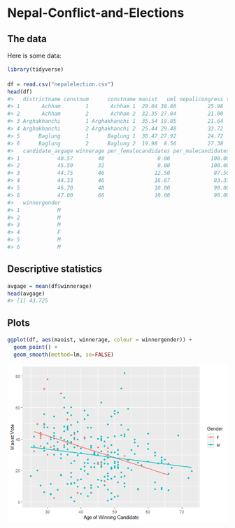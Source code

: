
<!-- README.md is generated from README.Rmd. Please edit that file -->

# Nepal-Conflict-and-Elections

<!-- badges: start -->
<!-- badges: end -->

## The data

Here is some data:

``` r
library(tidyverse)

df = read.csv("nepalelection.csv")
head(df)
#>   districtname constnum      constname maoist   uml nepalicongress turnout
#> 1       Achham        1       Achham 1  29.04 38.86          25.98   54.53
#> 2       Achham        2       Achham 2  32.35 27.04          21.00   52.82
#> 3 Arghakhanchi        1 Arghakhanchi 1  35.54 19.85          21.64   55.34
#> 4 Arghakhanchi        2 Arghakhanchi 2  25.44 29.48          33.72   52.05
#> 5      Baglung        1      Baglung 1  30.47 27.92          24.72   60.01
#> 6      Baglung        2      Baglung 2  19.98  8.56          27.38   55.29
#>   candidate_avgage winnerage per_femalecandidates per_malecandidates
#> 1            40.57        40                 0.00             100.00
#> 2            45.50        32                 0.00             100.00
#> 3            44.75        46                12.50              87.50
#> 4            44.33        46                16.67              83.33
#> 5            46.70        48                10.00              90.00
#> 6            47.00        66                10.00              90.00
#>   winnergender
#> 1            M
#> 2            M
#> 3            M
#> 4            F
#> 5            M
#> 6            M
```

## Descriptive statistics

``` r
avgage = mean(df$winnerage)
head(avgage)
#> [1] 43.725
```

## Plots

``` r
ggplot(df, aes(maoist, winnerage, colour = winnergender)) + 
  geom_point() + 
  geom_smooth(method=lm, se=FALSE)
```

![](README_files/figure-gfm/unnamed-chunk-4-1.png)<!-- -->
